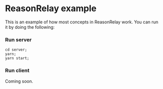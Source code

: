# ReasonRelay example

This is an example of how most concepts in ReasonRelay work. You can run it by doing the following:

### Run server

```
cd server;
yarn;
yarn start;
```

### Run client

Coming soon.
